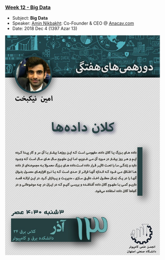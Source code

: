### [Week 12 - Big Data](12-bigdata-amin-nikbakht)
- Subject: **Big Data**
- Speaker: [Amin Nikbakht](https://www.linkedin.com/in/aminik): Co-Founder & CEO @ [Anacav.com](anacav.com)
- Date: 2018 Dec 4 (1397 Azar 13)
<img src="./Bigdata-Aminnikbakht.jpeg" width="540">
